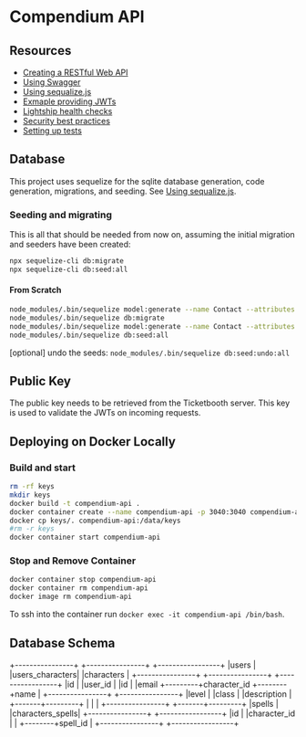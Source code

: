# Compendium API

## Resources

- [Creating a RESTful Web API](https://medium.com/@metehansenol/creating-a-restful-web-api-with-node-js-and-express-js-from-scratch-9ba6e21d58b9)
- [Using Swagger](http://www.acuriousanimal.com/2018/10/20/express-swagger-doc.html)
- [Using sequalize.js](https://stackabuse.com/using-sequelize-js-and-sqlite-in-an-express-js-app/)
- [Exmaple providing JWTs](https://dev.to/santypk4/you-don-t-need-passport-js-guide-to-node-js-authentication-26ig)
- [Lightship health checks](https://github.com/gajus/lightship#lightship-usage-examples-using-with-express-js)
- [Security best practices](https://expressjs.com/en/advanced/best-practice-security.html)
- [Setting up tests](https://dev.to/nedsoft/testing-nodejs-express-api-with-jest-and-supertest-1km6)

## Database

This project uses sequelize for the sqlite database generation, code generation, migrations, and seeding.
See [Using sequalize.js](https://stackabuse.com/using-sequelize-js-and-sqlite-in-an-express-js-app/).

### Seeding and migrating

This is all that should be needed from now on, assuming the initial migration and seeders have been created:

```bash
npx sequelize-cli db:migrate
npx sequelize-cli db:seed:all
```

#### From Scratch

```bash
node_modules/.bin/sequelize model:generate --name Contact --attributes firstName:string,lastName:string,phone:string,email:string
node_modules/.bin/sequelize db:migrate
node_modules/.bin/sequelize model:generate --name Contact --attributes firstName:string,lastName:string,phone:string,email:string
node_modules/.bin/sequelize db:seed:all
```

[optional] undo the seeds:
`node_modules/.bin/sequelize db:seed:undo:all`

## Public Key

The public key needs to be retrieved from the Ticketbooth server. This key is used to validate the JWTs on incoming requests.

## Deploying on Docker Locally

### Build and start

``` bash
rm -rf keys
mkdir keys
docker build -t compendium-api .
docker container create --name compendium-api -p 3040:3040 compendium-api
docker cp keys/. compendium-api:/data/keys
#rm -r keys
docker container start compendium-api
```

### Stop and Remove Container

```bash
docker container stop compendium-api
docker container rm compendium-api
docker image rm compendium-api
```

To ssh into the container run `docker exec -it compendium-api /bin/bash`.

## Database Schema

+----------------+         +----------------+        +-----------------+
|users           |         |users_characters|        |characters       |
+----------------+         +----------------+        +-----------------+
|id              |         |user_id         |        |id               |
|email           +---------+character_id    +--------+name             |
+----------------+         +----------------+        |level            |
                                                     |class            |
                                                     |description      |
                                                     +-------+---------+
                                                             |
                                                             |
                                                             |
                           +----------------+        +-------+---------+
                           |spells          |        |characters_spells|
                           +----------------+        +-----------------+
                           |id              |        |character_id     |
                           |                +--------+spell_id         |
                           +----------------+        +-----------------+


